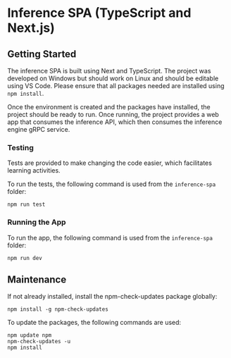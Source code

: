 # Inference SPA (TypeScript and Next.js)

## Getting Started

The inference SPA is built using Next and TypeScript. The project was developed on Windows but should work on Linux
and should be editable using VS Code. Please ensure that all packages needed are installed using `npm install`.

Once the environment is created and the packages have installed, the project should be ready to run. Once running,
the project provides a web app that consumes the inference API, which then consumes the inference engine gRPC service.

### Testing

Tests are provided to make changing the code easier, which facilitates learning activities.

To run the tests, the following command is used from the `inference-spa` folder:

```shell
npm run test
```

### Running the App

To run the app, the following command is used from the `inference-spa` folder:

```shell
npm run dev
```

## Maintenance

If not already installed, install the npm-check-updates package globally:

```shell
npm install -g npm-check-updates
```

To update the packages, the following commands are used:

```shell
npm update npm
npm-check-updates -u
npm install
```